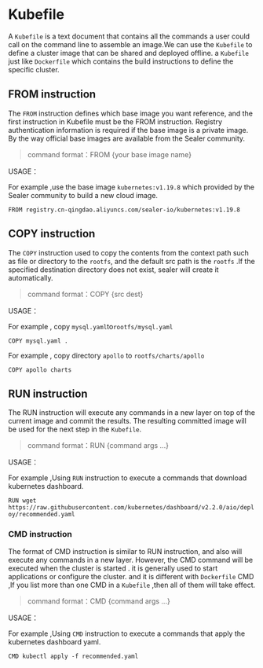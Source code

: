 # Kubefile

A `Kubefile` is a text document that contains all the commands a user could call on the command line to assemble an
image.We can use the `Kubefile` to define a cluster image that can be shared and deployed offline. a `Kubefile` just
like `Dockerfile` which contains the build instructions to define the specific cluster.

## FROM instruction

The `FROM` instruction defines which base image you want reference, and the first instruction in Kubefile must be the
FROM instruction. Registry authentication information is required if the base image is a private image. By the way
official base images are available from the Sealer community.

> command format：FROM {your base image name}

USAGE：

For example ,use the base image `kubernetes:v1.19.8` which provided by the Sealer community to build a new cloud image.

`FROM registry.cn-qingdao.aliyuncs.com/sealer-io/kubernetes:v1.19.8`

## COPY instruction

The `COPY` instruction used to copy the contents from the context path such as file or directory to the `rootfs`, and the default src path is
the `rootfs` .If the specified destination directory does not exist, sealer will create it automatically.

> command format：COPY {src dest}

USAGE：

For example , copy `mysql.yaml`to`rootfs/mysql.yaml`

`COPY mysql.yaml .`

For example , copy directory `apollo` to `rootfs/charts/apollo`

`COPY apollo charts`

## RUN instruction

The RUN instruction will execute any commands in a new layer on top of the current image and commit the results. The
resulting committed image will be used for the next step in the `Kubefile`.

> command format：RUN {command args ...}

USAGE：

For example ,Using `RUN` instruction to execute a commands that download kubernetes dashboard.

`RUN wget https://raw.githubusercontent.com/kubernetes/dashboard/v2.2.0/aio/deploy/recommended.yaml`

### CMD instruction

The format of CMD instruction is similar to RUN instruction, and also will execute any commands in a new layer. However,
the CMD command will be executed when the cluster is started . it is generally used to start applications or configure
the cluster. and it is different with `Dockerfile` CMD ,If you list more than one CMD in a `Kubefile` ,then all of them
will take effect.

> command format：CMD {command args ...}

USAGE：

For example ,Using `CMD` instruction to execute a commands that apply the kubernetes dashboard yaml.

`CMD kubectl apply -f recommended.yaml`

